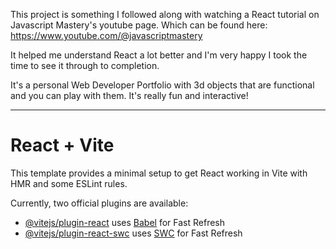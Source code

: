 This project is something I followed along with watching a React tutorial on Javascript Mastery's youtube page. Which can be found here: https://www.youtube.com/@javascriptmastery

It helped me understand React a lot better and I'm very happy I took the time to see it through to completion.

It's a personal Web Developer Portfolio with 3d objects that are functional and you can play with them. It's really fun and interactive!

---------------------------------------------------------------------------------------
# React + Vite

This template provides a minimal setup to get React working in Vite with HMR and some ESLint rules.

Currently, two official plugins are available:

- [@vitejs/plugin-react](https://github.com/vitejs/vite-plugin-react/blob/main/packages/plugin-react/README.md) uses [Babel](https://babeljs.io/) for Fast Refresh
- [@vitejs/plugin-react-swc](https://github.com/vitejs/vite-plugin-react-swc) uses [SWC](https://swc.rs/) for Fast Refresh

